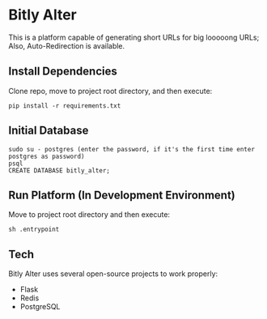 # Bitly Alter
This is a platform capable of generating short URLs for big looooong URLs;
Also, Auto-Redirection is available.

## Install Dependencies
Clone repo, move to project root directory, and then execute:
```
pip install -r requirements.txt
```

## Initial Database
```
sudo su - postgres (enter the password, if it's the first time enter postgres as password)
psql
CREATE DATABASE bitly_alter;
```

## Run Platform (In Development Environment) 
Move to project root directory and then execute:
```
sh .entrypoint
```

## Tech

Bitly Alter uses several open-source projects to work properly:

* Flask
* Redis
* PostgreSQL
